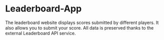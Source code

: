 # Leaderboard-App
The leaderboard website displays scores submitted by different players. It also allows you to submit your score. All data is preserved thanks to the external Leaderboard API service.
